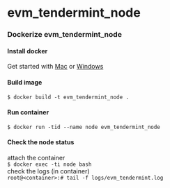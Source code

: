 # evm_tendermint_node
### Dockerize evm_tendermint_node
#### Install docker
Get started with [Mac](https://docs.docker.com/docker-for-mac/ "Mac") or [Windows](https://docs.docker.com/docker-for-windows/http:// "Windows")

#### Build image
`$ docker build -t evm_tendermint_node .`

#### Run container
`$ docker run -tid --name node evm_tendermint_node`

#### Check the node status
attach the container  
`$ docker exec -ti node bash`  
check the logs (in container)  
`root@<container>:# tail -f logs/evm_tendermint.log`  